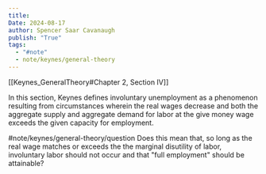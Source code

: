 ```yaml
---
title:
Date: 2024-08-17
author: Spencer Saar Cavanaugh
publish: "True"
tags:
  - "#note"
  - note/keynes/general-theory
---
```


[[Keynes_GeneralTheory#Chapter 2, Section IV]]

In this section, Keynes defines involuntary unemployment as a phenomenon resulting from circumstances wherein the real wages decrease and both the aggregate supply and aggregate demand for labor at the give money wage exceeds the given capacity for employment.

#note/keynes/general-theory/question Does this mean that, so long as the real wage matches or exceeds the the marginal disutility of labor, involuntary labor should not occur and that "full employment" should be attainable?
